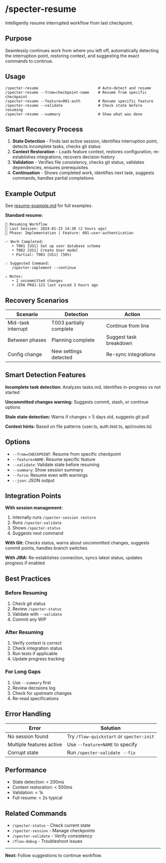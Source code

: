 # /specter-resume

Intelligently resume interrupted workflow from last checkpoint.

## Purpose

Seamlessly continues work from where you left off, automatically detecting the interruption point, restoring context, and suggesting the exact commands to continue.

## Usage

```
/specter-resume                           # Auto-detect and resume
/specter-resume --from=checkpoint-name    # Resume from specific checkpoint
/specter-resume --feature=001-auth        # Resume specific feature
/specter-resume --validate                # Check state before resuming
/specter-resume --summary                 # Show what was done
```

## Smart Recovery Process

1. **State Detection** - Finds last active session, identifies interruption point, detects incomplete tasks, checks git status
2. **Context Restoration** - Loads feature context, restores configuration, re-establishes integrations, recovers decision history
3. **Validation** - Verifies file consistency, checks git status, validates dependencies, ensures prerequisites
4. **Continuation** - Shows completed work, identifies next task, suggests commands, handles partial completions

## Example Output

See [resume-example.md](./examples/resume-example.md) for full examples.

**Standard resume:**
```
🔄 Resuming Workflow
📅 Last Session: 2024-01-15 14:30 (2 hours ago)
📍 Phase: Implementation | Feature: 001-user-authentication

✅ Work Completed:
   • T001 [US1] Set up user database schema
   • T002 [US1] Create User model
   • Partial: T003 [US1] (50%)

💡 Suggested Command:
   /specter-implement --continue

⚠️ Notes:
   • 2 uncommitted changes
   • JIRA PROJ-123 last synced 3 hours ago
```

## Recovery Scenarios

| Scenario | Detection | Action |
|----------|-----------|--------|
| Mid-task interrupt | T003 partially complete | Continue from line |
| Between phases | Planning complete | Suggest task breakdown |
| Config change | New settings detected | Re-sync integrations |

## Smart Detection Features

**Incomplete task detection:** Analyzes tasks.md, identifies in-progress vs not started

**Uncommitted changes warning:** Suggests commit, stash, or continue options

**Stale state detection:** Warns if changes > 5 days old, suggests git pull

**Context hints:** Based on file patterns (user.ts, auth.test.ts, api/routes.ts)

## Options

- `--from=CHECKPOINT`: Resume from specific checkpoint
- `--feature=NAME`: Resume specific feature
- `--validate`: Validate state before resuming
- `--summary`: Show session summary
- `--force`: Resume even with warnings
- `--json`: JSON output

## Integration Points

**With session management:**
1. Internally runs `/specter-session restore`
2. Runs `/specter-validate`
3. Shows `/specter-status`
4. Suggests next command

**With Git:** Checks status, warns about uncommitted changes, suggests commit points, handles branch switches

**With JIRA:** Re-establishes connection, syncs latest status, updates progress if enabled

## Best Practices

### Before Resuming
1. Check git status
2. Review `/specter-status`
3. Validate with `--validate`
4. Commit any WIP

### After Resuming
1. Verify context is correct
2. Check integration status
3. Run tests if applicable
4. Update progress tracking

### For Long Gaps
1. Use `--summary` first
2. Review decisions log
3. Check for upstream changes
4. Re-read specifications

## Error Handling

| Error | Solution |
|-------|----------|
| No session found | Try `/flow-quickstart` or `specter:init` |
| Multiple features active | Use `--feature=NAME` to specify |
| Corrupt state | Run `/specter-validate --fix` |

## Performance

- State detection: < 200ms
- Context restoration: < 500ms
- Validation: < 1s
- Full resume: < 2s typical

## Related Commands

- `/specter-status` - Check current state
- `/specter-session` - Manage checkpoints
- `/specter-validate` - Verify consistency
- `/flow-debug` - Troubleshoot issues

---

**Next:** Follow suggestions to continue workflow.
